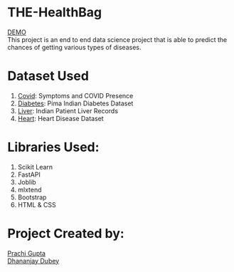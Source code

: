 # THE-HealthBag
[DEMO](https://salmon-glacier-07cc42e10.2.azurestaticapps.net)<br>
This project is an end to end data science project that is able to predict the chances of getting various types of diseases.

# Dataset Used
1. [Covid](https://www.kaggle.com/datasets/hemanthhari/symptoms-and-covid-presence): Symptoms and COVID Presence
2. [Diabetes](https://www.kaggle.com/uciml/pima-indians-diabetes-database): Pima Indian Diabetes Dataset
3. [Liver](https://www.kaggle.com/uciml/indian-liver-patient-records): Indian Patient Liver Records
4. [Heart](https://www.kaggle.com/ronitf/heart-disease-uci): Heart Disease Dataset

# Libraries Used:
 1. Scikit Learn
 2. FastAPI
 3. Joblib
 4. mlxtend
 5. Bootstrap
 6. HTML & CSS

 # Project Created by: 
[Prachi Gupta](https://www.linkedin.com/in/prachig17/)<br>
[Dhananjay Dubey](https://www.linkedin.com/in/dhananjay-dubey/)  
